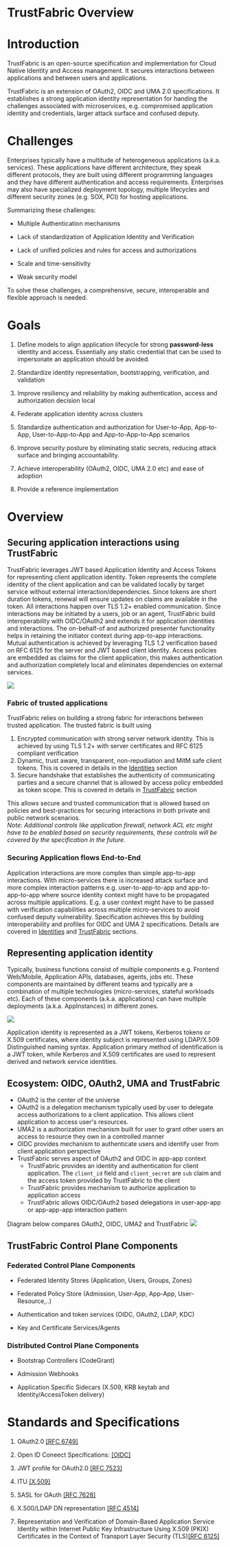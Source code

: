 # TrustFabric Overview

Introduction
============

TrustFabric is an open-source specification and implementation for
Cloud Native Identity and Access management. It secures interactions
between applications and between users and applications.

TrustFabric is an extension of OAuth2, OIDC and UMA 2.0 specifications. 
It establishes a strong application identity representation for handing 
the challenges associated with microservices, e.g. compromised application
identity and credentials, larger attack surface and confused deputy.

Challenges
==========

Enterprises typically have a multitude of heterogeneous applications
(a.k.a. services). These applications have different architecture, they
speak different protocols, they are built using different programming
languages and they have different authentication and access
requirements. Enterprises may also have specialized deployment topology,
multiple lifecycles and different security zones (e.g. SOX, PCI) for
hosting applications.

Summarizing these challenges:

-   Multiple Authentication mechanisms

-   Lack of standardization of Application Identity and Verification

-   Lack of unified policies and rules for access and authorizations

-   Scale and time-sensitivity

-   Weak security model

To solve these challenges, a comprehensive, secure, interoperable and
flexible approach is needed.

Goals
=====

1.  Define models to align application lifecycle for strong **password-less** 
    identity and access. Essentially any static credential that can be used
    to impersonate an application should be avoided.

1.  Standardize identity representation, bootstrapping, verification, and 
    validation

1. Improve resiliency and reliability by making authentication, access and authorization decision local

1.  Federate application identity across clusters

1.  Standardize authentication and authorization for User-to-App, App-to-App, 
    User-to-App-to-App and App-to-App-to-App scenarios

1.  Improve security posture by eliminating static secrets, reducing attack surface and bringing accountability.

1.  Achieve interoperability (OAuth2, OIDC, UMA 2.0 etc) and ease of adoption

1.  Provide a reference implementation

Overview
========

Securing application interactions using TrustFabric 
---------------------------------------------------

TrustFabric leverages JWT based Application Identity and Access Tokens for representing client application identity. Token represents the complete identity of the client application and can be validated locally by target service without external
interaction/dependencies. Since tokens are short duration tokens,
renewal will ensure updates on claims are available in the token. All interactions happen over TLS 1.2+ enabled communication. Since interactions may be initiated by a users, job or an agent, TrustFabric build interoperability with OIDC/OAuth2 and extends it for application identities and interactions. The on-behalf-of and authorized presenter functionality helps in retaining the initiator context during app-to-app interactions. Mutual authentication is achieved by leveraging TLS 1.2 verification based on RFC 6125 for the server and JWT based client identity. Access policies are embedded as claims for the client application, this makes authentication and authorization completely local and eliminates dependencies on external services.

![](./media/Application-overview.png)


### Fabric of trusted applications
TrustFabric relies on building a strong fabric for interactions between trusted application. The trusted fabric is built using 
1.  Encrypted communication with strong server network identity. This is achieved by using TLS 1.2+ with server certificates and RFC 6125 compliant verification
1.  Dynamic, trust aware, transparent, non-repudiation  and MitM safe client tokens. This is covered in details in the [Identities](./Identity.md) section
1.  Secure handshake that establishes the authenticity of communicating parties and a secure channel that is allowed by access policy embedded as token scope. This is covered in details in [TrustFabric](./TrustFabric.md) section

This allows secure and trusted communication that is allowed based on policies and best-practices for securing interactions in both private and public network scenarios.   
*Note: Additional controls like application firewall, network ACL etc might have to be enabled based on security requirements, these controls will be covered by the specification in the future.*

### Securing Application flows End-to-End
Application interactions are more complex than simple app-to-app interactions. With micro-services there is increased attack surface and more complex interaction patterns e.g. user-to-app-to-app and app-to-app-to-app where source identity context might have to be propagated across multiple applications. E.g. a user context might have to be passed with verification capabilities across multiple micro-services to avoid confused deputy vulnerability.
Specification achieves this by building interoperability and profiles for OIDC and UMA 2 specifications. Details are covered in [Identities](./Identity.md) and [TrustFabric](./TrustFabric.md) sections.


Representing application identity
---------------------------------

Typically, business functions consist of multiple components e.g.
Frontend Web/Mobile, Application APIs, databases, agents, jobs etc. 
These components are maintained by different teams and typically are a 
combination of multiple technologies (micro-services, stateful workloads 
etc). Each of these components (a.k.a. applications) can have multiple 
deployments (a.k.a. AppInstances) in different zones.

![](./media/Application-Components.png)

Application identity is represented as a JWT tokens, Kerberos tokens or X.509 certificates, where identity subject is represented using LDAP/X.509 Distinguished naming syntax. Application primary method of identification is a JWT token, while Kerberos and X.509 certificates are used to represent derived and network service identities.

Ecosystem: OIDC, OAuth2, UMA and TrustFabric
---------------------------------------
* OAuth2 is the center of the universe
* OAuth2 is a delegation mechanism typically used by user to delegate access authorizations to a client application. This allows client application to access user's resources.
* UMA2 is a authorization mechanism built for user to grant other users an access to resource they own in a controlled manner
* OIDC provides mechanism to authenticate users and identify user from client application perspective
* TrustFabric serves aspect of OAuth2 and OIDC in app-app context
  * TrustFabric provides an identity and authentication for client application. The `client_id` field and `client_secret` are `sub` claim and the access token provided by TrustFabric to the client
  * TrustFabric provides mechanism to authorize application to application access
  * TrustFabric allows OIDC/OAuth2 based delegations in user-app-app or app-app-app interaction pattern  

Diagram below compares OAuth2, OIDC, UMA2 and TrustFabric
![](./media/Application-Compare.png)

TrustFabric Control Plane Components
------------------------------------

### Federated Control Plane Components

-   Federated Identity Stores (Application, Users, Groups, Zones)

-   Federated Policy Store (Admission, User-App, App-App,
    User-Resource,..)

-   Authentication and token services (OIDC, OAuth2, LDAP, KDC)

-   Key and Certificate Services/Agents

### Distributed Control Plane Components

-   Bootstrap Controllers (CodeGrant)

-   Admission Webhooks

-   Application Specific Sidecars (X.509, KRB keytab and
    Identity/AccessToken delivery)

Standards and Specifications
============================

1.  OAuth2.0 [[RFC 6749]](https://tools.ietf.org/html/rfc6749)

1.  Open ID Coneect Specifications: [[OIDC]](https://openid.net/developers/specs/)

1.  JWT profile for OAuth2.0 [[RFC 7523]](https://tools.ietf.org/html/rfc7523)

1.  ITU [[X.509]](https://www.itu.int/rec/T-REC-X.509/en)

1.  SASL for OAuth [[RFC 7628]](https://tools.ietf.org/html/rfc7628)

1.  X.500/LDAP DN representation [[RFC 4514]](https://tools.ietf.org/html/rfc4514)

1.  Representation and Verification of Domain-Based Application Service
    Identity within Internet Public Key Infrastructure Using X.509 (PKIX)
    Certificates in the Context of Transport Layer Security (TLS)[[RFC 6125]](https://tools.ietf.org/html/rfc6125)
